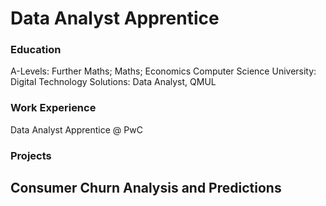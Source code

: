 # Data Analyst Apprentice

### Education 
A-Levels: Further Maths; Maths; Economics Computer Science 
University: Digital Technology Solutions: Data Analyst, QMUL 

### Work Experience
Data Analyst Apprentice @ PwC

### Projects
Consumer Churn Analysis and Predictions
- 
